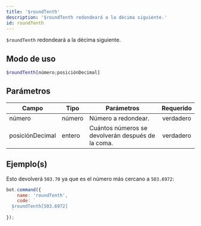 ```yaml
---
title: '$roundTenth'
description: '$roundTenth redondeará a la décima siguiente.'
id: roundTenth
---
```


`$roundTenth` redondeará a la décima siguiente.

## Modo de uso

```php
$roundTenth[número;posiciónDecimal]
```

## Parámetros

| Campo           | Tipo   | Parámetros                                        | Requerido |
| --------------- | ------ | ------------------------------------------------- |:---------:|
| número          | número | Número a redondear.                               | verdadero |
| posiciónDecimal | entero | Cuántos números se devolverán después de la coma. | verdadero |

## Ejemplo(s)

Esto devolverá `503.70` ya que es el número más cercano a `503.6972`:

```javascript
bot.command({
    name: 'roundTenth',
    code: `
  $roundTenth[503.6972]
  `
});
```